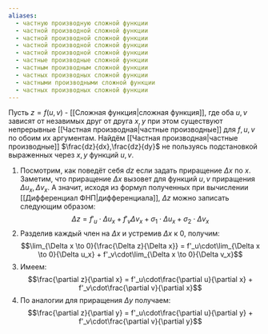 ```yaml
---
aliases:
  - частную производную сложной функции
  - частной производной сложной функции
  - частной производной сложной функции
  - частной производной сложной функции
  - частной производной сложной функции
  - частные производные сложной функции
  - частным производным сложной функции
  - частных производных сложной функции
  - частными производными сложной функции
  - частных производных сложной функции
---
```

Пусть $z = f(u, v)$ - [[Сложная функция|сложная функция]], где оба $u,v$ зависят от незавимых друг от друга $x,y$ при этом существуют непрерывные [[Частная производная|частные производные]] для $f, u, v$ по обоим их аргументам.
Найдём [[Частная производная|частные производные]] $\frac{dz}{dx},\frac{dz}{dy}$ не пользуясь подстановкой выраженных через $x,y$ функций $u, v$.
1. Посмотрим, как поведёт себя $dz$ если задать приращение $\Delta x$ по $x$.
   Заметим, что приращение $\Delta x$ вызовет для функций $u,v$  приращения $\Delta u_x, \Delta v_x$. А значит, исходя из формул полученных при вычислении [[Дифференциал ФНП|дифференциала]], $\Delta z$ можно записать следующим образом:$$\Delta z = f'_u\cdot\Delta u_x + f'_v\Delta v_x + \sigma_1\cdot\Delta u_x +\sigma_2\cdot\Delta v_x $$
2. Разделив каждый член на $\Delta x$ и устремив $\Delta x$ к $0$, получим:$$\lim_{\Delta x \to 0}{\frac{\Delta z}{\Delta x}} = f'_u\cdot\lim_{\Delta x \to 0}{\Delta u_x} + f'_v\cdot\lim_{\Delta x \to 0}{\Delta v_x}$$
3. Имеем:$$\frac{\partial z}{\partial x} = f'_u\cdot\frac{\partial u}{\partial x} + f'_v\cdot\frac{\partial v}{\partial x}$$
4. По аналогии для приращения $\Delta y$ получаем:$$\frac{\partial z}{\partial y} = f'_u\cdot\frac{\partial u}{\partial y} + f'_v\cdot\frac{\partial v}{\partial y}$$